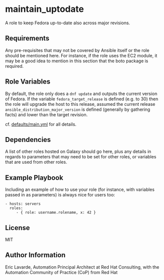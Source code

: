 maintain\_uptodate
=================

A role to keep Fedora up-to-date also across major revisions.

Requirements
------------

Any pre-requisites that may not be covered by Ansible itself or the role should be mentioned here. For instance, if the role uses the EC2 module, it may be a good idea to mention in this section that the boto package is required.

Role Variables
--------------

By default, the role only does a `dnf update` and outputs the current version of Fedora.
If the variable `fedora_target_release` is defined (e.g. to 30) then the role will upgrade
the host to this release, assumed the current release `ansible_distribution_major_version`
is defined (generally by gathering facts) and lower than the target revision.

cf. [defaults/main.yml](defaults/main.yml) for all details.

Dependencies
------------

A list of other roles hosted on Galaxy should go here, plus any details in regards to parameters that may need to be set for other roles, or variables that are used from other roles.

Example Playbook
----------------

Including an example of how to use your role (for instance, with variables passed in as parameters) is always nice for users too:

    - hosts: servers
      roles:
         - { role: username.rolename, x: 42 }

License
-------

MIT

Author Information
------------------

Eric Lavarde, Automation Principal Architect at Red Hat Consulting,
with the Automation Community of Practice (CoP) from Red Hat
